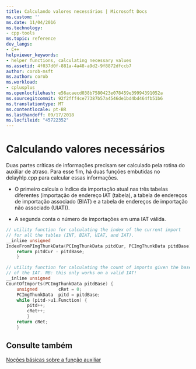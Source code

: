 ```yaml
---
title: Calculando valores necessários | Microsoft Docs
ms.custom: ''
ms.date: 11/04/2016
ms.technology:
- cpp-tools
ms.topic: reference
dev_langs:
- C++
helpviewer_keywords:
- helper functions, calculating necessary values
ms.assetid: 4f037d0f-881a-4a48-a9d2-9f8872dfccb7
author: corob-msft
ms.author: corob
ms.workload:
- cplusplus
ms.openlocfilehash: e56acaecd038b7580423e078459e39994391052a
ms.sourcegitcommit: 92f2fff4ce77387b57a4546de1bd4bd464fb51b6
ms.translationtype: MT
ms.contentlocale: pt-BR
ms.lasthandoff: 09/17/2018
ms.locfileid: "45722352"
---
```

# <a name="calculating-necessary-values"></a>Calculando valores necessários

Duas partes críticas de informações precisam ser calculado pela rotina do auxiliar de atraso. Para esse fim, há duas funções embutidas no delayhlp.cpp para calcular essas informações.

- O primeiro calcula o índice da importação atual nas três tabelas diferentes (importação de endereço IAT (tabela), a tabela de endereços de importação associado (BIAT) e a tabela de endereços de importação não associado (UIAT)).

- A segunda conta o número de importações em uma IAT válida.

```cpp
// utility function for calculating the index of the current import
// for all the tables (INT, BIAT, UIAT, and IAT).
__inline unsigned
IndexFromPImgThunkData(PCImgThunkData pitdCur, PCImgThunkData pitdBase) {
    return pitdCur - pitdBase;
    }

// utility function for calculating the count of imports given the base
// of the IAT. NB: this only works on a valid IAT!
__inline unsigned
CountOfImports(PCImgThunkData pitdBase) {
    unsigned        cRet = 0;
    PCImgThunkData  pitd = pitdBase;
    while (pitd->u1.Function) {
        pitd++;
        cRet++;
        }
    return cRet;
    }
```

## <a name="see-also"></a>Consulte também

[Noções básicas sobre a função auxiliar](understanding-the-helper-function.md)